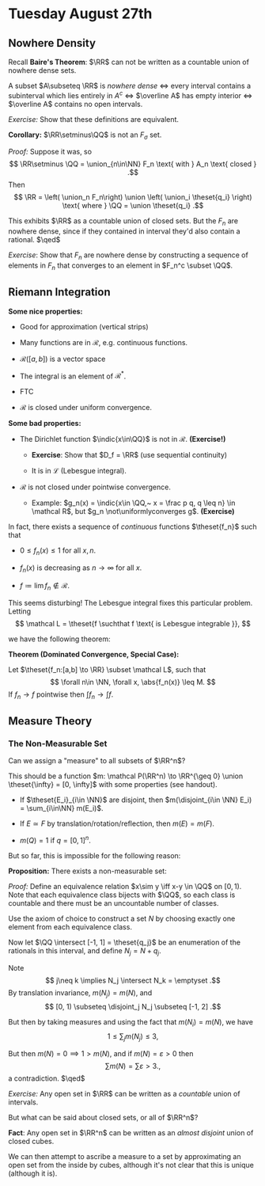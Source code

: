 # Tuesday August 27th

## Nowhere Density

Recall **Baire's Theorem**: 
$\RR$ can not be written as a countable union of nowhere dense sets. 

A subset $A\subseteq \RR$ is *nowhere dense* 
$\iff$  every interval contains a subinterval which lies entirely in $A^c$ 
$\iff$ $\overline A$ has empty interior
$\iff$ $\overline A$ contains no open intervals.

*Exercise:* 
Show that these definitions are equivalent.

**Corollary:** 
$\RR\setminus\QQ$ is not an $F_\sigma$ set. 


*Proof:*
Suppose it was, so 
$$
\RR\setminus \QQ = \union_{n\in\NN} F_n \text{ with } A_n \text{ closed }
.$$ 
Then 
$$
\RR = \left( \union_n F_n\right) \union \left( \union_i \theset{q_i} \right)
\text{ where } \QQ = \union \theset{q_i}
.$$

This exhibits $\RR$ as a countable union of closed sets. 
But the $F_n$ are nowhere dense, since if they contained in interval they'd also contain a rational.
$\qed$

*Exercise*: 
Show that $F_n$ are nowhere dense by constructing a sequence of elements in $F_n$ that converges to an element in $F_n^c \subset \QQ$.


## Riemann Integration

**Some nice properties:**

- Good for approximation (vertical strips)

- Many functions are in $\mathcal R$, e.g. continuous functions.

- $\mathcal{R} ([a, b])$ is a vector space

- The integral is an element of $\mathcal{R}^*$.

- FTC

- $\mathcal R$ is closed under uniform convergence.

**Some bad properties:**

- The Dirichlet function $\indic{x\in\QQ}$ is not in $\mathcal R$.
**(Exercise!)**

  - **Exercise**: Show that $D_f = \RR$ (use sequential continuity)

  - It is in $\mathcal L$ (Lebesgue integral).

- $\mathcal R$ is not closed under pointwise convergence.

  - Example: $g_n(x) = \indic{x\in \QQ,~ x = \frac p q, q \leq n} \in \mathcal R$, but $g_n \not\uniformlyconverges g$. 
  **(Exercise)**

In fact, there exists a sequence of *continuous* functions $\theset{f_n}$ such that

- $0 \leq f_n(x) \leq 1$ for all $x, n$.

- $f_n(x)$ is decreasing as $n\to\infty$ for all $x$.

- $f \coloneqq \lim f_n \not\in\mathcal R$.

This seems disturbing! The Lebesgue integral fixes this particular problem. Letting
$$
\mathcal L = \theset{f \suchthat f \text{ is Lebesgue integrable }},
$$

we have the following theorem:

**Theorem (Dominated Convergence, Special Case):**

Let $\theset{f_n:[a,b] \to \RR} \subset \mathcal L$, such that 
$$
\forall n\in \NN, \forall x, \abs{f_n(x)} \leq M.
$$
If $f_n \to f$ pointwise then $\int f_n \to \int f$.

## Measure Theory


### The Non-Measurable Set
Can we assign a "measure" to all subsets of $\RR^n$?

This should be a function $m: \mathcal P(\RR^n) \to \RR^{\geq 0} \union \theset{\infty} = [0, \infty]$ with some properties (see handout).

- If $\theset{E_i}_{i\in \NN}$ are disjoint, then $m(\disjoint_{i\in \NN} E_i) = \sum_{i\in\NN} m(E_i)$.

- If $E \simeq F$ by translation/rotation/reflection, then $m(E) = m(F)$.

- $m(Q) = 1$ if $q = [0, 1]^n$.

But so far, this is impossible for the following reason:

**Proposition:** 
There exists a non-measurable set:

*Proof:*
Define an equivalence relation $x\sim y \iff x-y \in \QQ$ on $[0, 1)$. Note that each equivalence class bijects with $\QQ$, so each class is countable and there must be an uncountable number of classes. 

Use the axiom of choice to construct a set $N$ by choosing exactly one element from each equivalence class.

Now let $\QQ \intersect [-1, 1] = \theset{q_j}$ be an enumeration of the rationals in this interval, and define $N_j = N + q_j$. 

Note 
$$
j\neq k \implies N_j \intersect N_k = \emptyset
.$$ 
By translation invariance, $m(N_j) = m(N)$, and 
$$
[0, 1) \subseteq \disjoint_j N_j \subseteq [-1, 2]
.$$ 

But then by taking measures and using the fact that $m(N_i) = m(N)$, we have
$$
1 \leq \sum_j m(N_j) \leq 3
,$$ 


But then $m(N) = 0 \implies 1 > m(N)$, and if $m(N) = \varepsilon> 0$ then 
$$
\sum m(N) = \sum \varepsilon > 3.
,$$
a contradiction.
$\qed$

*Exercise:*
Any open set in $\RR$ can be written as a *countable* union of intervals. 

But what can be said about closed sets, or all of $\RR^n$?

**Fact**: 
Any open set in $\RR^n$ can be written as an *almost disjoint* union of closed cubes.

We can then attempt to ascribe a measure to a set by approximating an open set from the inside by cubes, although it's not clear that this is unique (although it is).
